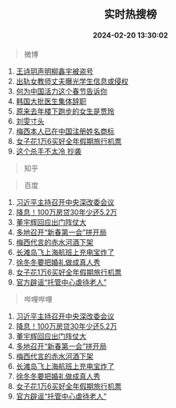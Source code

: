 <div align="center"><h2>实时热搜榜</h2><h4>2024-02-20 13:30:02</h4></div>

> 微博  

1. [王诗玥声明柳鑫宇被盗号](https://s.weibo.com/weibo?q=%E7%8E%8B%E8%AF%97%E7%8E%A5%E5%A3%B0%E6%98%8E%E6%9F%B3%E9%91%AB%E5%AE%87%E8%A2%AB%E7%9B%97%E5%8F%B7&t=31&band_rank=1&Refer=top)<br />
2. [出轨女教师丈夫曝光学生信息或侵权](https://s.weibo.com/weibo?q=%23%E5%87%BA%E8%BD%A8%E5%A5%B3%E6%95%99%E5%B8%88%E4%B8%88%E5%A4%AB%E6%9B%9D%E5%85%89%E5%AD%A6%E7%94%9F%E4%BF%A1%E6%81%AF%E6%88%96%E4%BE%B5%E6%9D%83%23&t=31&band_rank=2&Refer=top)<br />
3. [何为中国活力这个春节告诉你](https://s.weibo.com/weibo?q=%23%E4%BD%95%E4%B8%BA%E4%B8%AD%E5%9B%BD%E6%B4%BB%E5%8A%9B%E8%BF%99%E4%B8%AA%E6%98%A5%E8%8A%82%E5%91%8A%E8%AF%89%E4%BD%A0%23&t=31&band_rank=3&Refer=top)<br />
4. [韩国大批医生集体辞职](https://s.weibo.com/weibo?q=%23%E9%9F%A9%E5%9B%BD%E5%A4%A7%E6%89%B9%E5%8C%BB%E7%94%9F%E9%9B%86%E4%BD%93%E8%BE%9E%E8%81%8C%23&t=31&band_rank=4&Refer=top)<br />
5. [原来去年楼下跑步的女生是贾玲](https://s.weibo.com/weibo?q=%23%E5%8E%9F%E6%9D%A5%E5%8E%BB%E5%B9%B4%E6%A5%BC%E4%B8%8B%E8%B7%91%E6%AD%A5%E7%9A%84%E5%A5%B3%E7%94%9F%E6%98%AF%E8%B4%BE%E7%8E%B2%23&t=31&band_rank=5&Refer=top)<br />
6. [刘雯寸头](https://s.weibo.com/weibo?q=%E5%88%98%E9%9B%AF%E5%AF%B8%E5%A4%B4&t=31&band_rank=6&Refer=top)<br />
7. [梅西本人已在中国注册姓名商标](https://s.weibo.com/weibo?q=%23%E6%A2%85%E8%A5%BF%E6%9C%AC%E4%BA%BA%E5%B7%B2%E5%9C%A8%E4%B8%AD%E5%9B%BD%E6%B3%A8%E5%86%8C%E5%A7%93%E5%90%8D%E5%95%86%E6%A0%87%23&t=31&band_rank=7&Refer=top)<br />
8. [女子花1万6买好全年假期旅行机票](https://s.weibo.com/weibo?q=%23%E5%A5%B3%E5%AD%90%E8%8A%B11%E4%B8%876%E4%B9%B0%E5%A5%BD%E5%85%A8%E5%B9%B4%E5%81%87%E6%9C%9F%E6%97%85%E8%A1%8C%E6%9C%BA%E7%A5%A8%23&t=31&band_rank=8&Refer=top)<br />
9. [这个杀手不太冷 抄袭](https://s.weibo.com/weibo?q=%E8%BF%99%E4%B8%AA%E6%9D%80%E6%89%8B%E4%B8%8D%E5%A4%AA%E5%86%B7%20%E6%8A%84%E8%A2%AD&t=31&band_rank=9&Refer=top)<br />

> 知乎  


> 百度  

1. [习近平主持召开中央深改委会议](https://www.baidu.com/s?wd=%E4%B9%A0%E8%BF%91%E5%B9%B3%E4%B8%BB%E6%8C%81%E5%8F%AC%E5%BC%80%E4%B8%AD%E5%A4%AE%E6%B7%B1%E6%94%B9%E5%A7%94%E4%BC%9A%E8%AE%AE&sa=fyb_news&rsv_dl=fyb_news)<br />
2. [降息！100万房贷30年少还5.2万](https://www.baidu.com/s?wd=%E9%99%8D%E6%81%AF%EF%BC%81100%E4%B8%87%E6%88%BF%E8%B4%B730%E5%B9%B4%E5%B0%91%E8%BF%985.2%E4%B8%87&sa=fyb_news&rsv_dl=fyb_news)<br />
3. [董宇辉回应出门阵仗大](https://www.baidu.com/s?wd=%E8%91%A3%E5%AE%87%E8%BE%89%E5%9B%9E%E5%BA%94%E5%87%BA%E9%97%A8%E9%98%B5%E4%BB%97%E5%A4%A7&sa=fyb_news&rsv_dl=fyb_news)<br />
4. [多地召开“新春第一会”拼开局](https://www.baidu.com/s?wd=%E5%A4%9A%E5%9C%B0%E5%8F%AC%E5%BC%80%E2%80%9C%E6%96%B0%E6%98%A5%E7%AC%AC%E4%B8%80%E4%BC%9A%E2%80%9D%E6%8B%BC%E5%BC%80%E5%B1%80&sa=fyb_news&rsv_dl=fyb_news)<br />
5. [梅西代言的赤水河酒下架](https://www.baidu.com/s?wd=%E6%A2%85%E8%A5%BF%E4%BB%A3%E8%A8%80%E7%9A%84%E8%B5%A4%E6%B0%B4%E6%B2%B3%E9%85%92%E4%B8%8B%E6%9E%B6&sa=fyb_news&rsv_dl=fyb_news)<br />
6. [长滩岛飞上海航班上充电宝炸了](https://www.baidu.com/s?wd=%E9%95%BF%E6%BB%A9%E5%B2%9B%E9%A3%9E%E4%B8%8A%E6%B5%B7%E8%88%AA%E7%8F%AD%E4%B8%8A%E5%85%85%E7%94%B5%E5%AE%9D%E7%82%B8%E4%BA%86&sa=fyb_news&rsv_dl=fyb_news)<br />
7. [徐冬冬要把婚礼做成真人秀](https://www.baidu.com/s?wd=%E5%BE%90%E5%86%AC%E5%86%AC%E8%A6%81%E6%8A%8A%E5%A9%9A%E7%A4%BC%E5%81%9A%E6%88%90%E7%9C%9F%E4%BA%BA%E7%A7%80&sa=fyb_news&rsv_dl=fyb_news)<br />
8. [女子花1万6买好全年假期旅行机票](https://www.baidu.com/s?wd=%E5%A5%B3%E5%AD%90%E8%8A%B11%E4%B8%876%E4%B9%B0%E5%A5%BD%E5%85%A8%E5%B9%B4%E5%81%87%E6%9C%9F%E6%97%85%E8%A1%8C%E6%9C%BA%E7%A5%A8&sa=fyb_news&rsv_dl=fyb_news)<br />
9. [官方辟谣“托管中心虐待老人”](https://www.baidu.com/s?wd=%E5%AE%98%E6%96%B9%E8%BE%9F%E8%B0%A3%E2%80%9C%E6%89%98%E7%AE%A1%E4%B8%AD%E5%BF%83%E8%99%90%E5%BE%85%E8%80%81%E4%BA%BA%E2%80%9D&sa=fyb_news&rsv_dl=fyb_news)<br />

> 哔哩哔哩  

1. [习近平主持召开中央深改委会议](https://www.baidu.com/s?wd=%E4%B9%A0%E8%BF%91%E5%B9%B3%E4%B8%BB%E6%8C%81%E5%8F%AC%E5%BC%80%E4%B8%AD%E5%A4%AE%E6%B7%B1%E6%94%B9%E5%A7%94%E4%BC%9A%E8%AE%AE&sa=fyb_news&rsv_dl=fyb_news)<br />
2. [降息！100万房贷30年少还5.2万](https://www.baidu.com/s?wd=%E9%99%8D%E6%81%AF%EF%BC%81100%E4%B8%87%E6%88%BF%E8%B4%B730%E5%B9%B4%E5%B0%91%E8%BF%985.2%E4%B8%87&sa=fyb_news&rsv_dl=fyb_news)<br />
3. [董宇辉回应出门阵仗大](https://www.baidu.com/s?wd=%E8%91%A3%E5%AE%87%E8%BE%89%E5%9B%9E%E5%BA%94%E5%87%BA%E9%97%A8%E9%98%B5%E4%BB%97%E5%A4%A7&sa=fyb_news&rsv_dl=fyb_news)<br />
4. [多地召开“新春第一会”拼开局](https://www.baidu.com/s?wd=%E5%A4%9A%E5%9C%B0%E5%8F%AC%E5%BC%80%E2%80%9C%E6%96%B0%E6%98%A5%E7%AC%AC%E4%B8%80%E4%BC%9A%E2%80%9D%E6%8B%BC%E5%BC%80%E5%B1%80&sa=fyb_news&rsv_dl=fyb_news)<br />
5. [梅西代言的赤水河酒下架](https://www.baidu.com/s?wd=%E6%A2%85%E8%A5%BF%E4%BB%A3%E8%A8%80%E7%9A%84%E8%B5%A4%E6%B0%B4%E6%B2%B3%E9%85%92%E4%B8%8B%E6%9E%B6&sa=fyb_news&rsv_dl=fyb_news)<br />
6. [长滩岛飞上海航班上充电宝炸了](https://www.baidu.com/s?wd=%E9%95%BF%E6%BB%A9%E5%B2%9B%E9%A3%9E%E4%B8%8A%E6%B5%B7%E8%88%AA%E7%8F%AD%E4%B8%8A%E5%85%85%E7%94%B5%E5%AE%9D%E7%82%B8%E4%BA%86&sa=fyb_news&rsv_dl=fyb_news)<br />
7. [徐冬冬要把婚礼做成真人秀](https://www.baidu.com/s?wd=%E5%BE%90%E5%86%AC%E5%86%AC%E8%A6%81%E6%8A%8A%E5%A9%9A%E7%A4%BC%E5%81%9A%E6%88%90%E7%9C%9F%E4%BA%BA%E7%A7%80&sa=fyb_news&rsv_dl=fyb_news)<br />
8. [女子花1万6买好全年假期旅行机票](https://www.baidu.com/s?wd=%E5%A5%B3%E5%AD%90%E8%8A%B11%E4%B8%876%E4%B9%B0%E5%A5%BD%E5%85%A8%E5%B9%B4%E5%81%87%E6%9C%9F%E6%97%85%E8%A1%8C%E6%9C%BA%E7%A5%A8&sa=fyb_news&rsv_dl=fyb_news)<br />
9. [官方辟谣“托管中心虐待老人”](https://www.baidu.com/s?wd=%E5%AE%98%E6%96%B9%E8%BE%9F%E8%B0%A3%E2%80%9C%E6%89%98%E7%AE%A1%E4%B8%AD%E5%BF%83%E8%99%90%E5%BE%85%E8%80%81%E4%BA%BA%E2%80%9D&sa=fyb_news&rsv_dl=fyb_news)<br />
